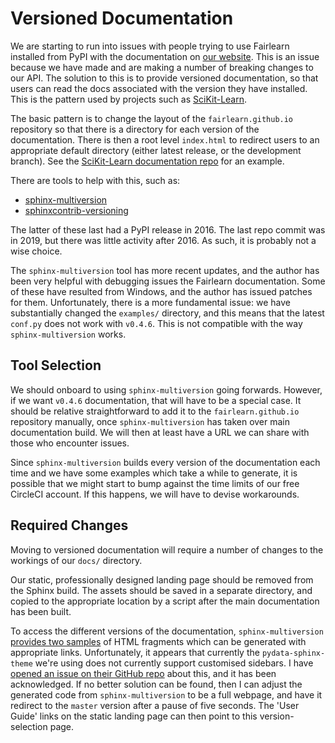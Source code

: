 # Versioned Documentation

We are starting to run into issues with people trying to use Fairlearn installed from PyPI with the documentation on [our website](https://fairlearn.github.io/).
This is an issue because we have made and are making a number of breaking changes to our API.
The solution to this is to provide versioned documentation, so that users can read the docs associated with the version they have installed.
This is the pattern used by projects such as [SciKit-Learn](https://scikit-learn.org).

The basic pattern is to change the layout of the `fairlearn.github.io` repository so that there is a directory for each version of the documentation.
There is then a root level `index.html` to redirect users to an appropriate default directory (either latest release, or the development branch).
See the [SciKit-Learn documentation repo](https://github.com/scikit-learn/scikit-learn.github.io) for an example.

There are tools to help with this, such as:
- [sphinx-multiversion](https://pypi.org/project/sphinx-multiversion/)
- [sphinxcontrib-versioning](https://pypi.org/project/sphinxcontrib-versioning/)

The latter of these last had a PyPI release in 2016. The last repo commit was in 2019, but there was little activity after 2016.
As such, it is probably not a wise choice.

The `sphinx-multiversion` tool has more recent updates, and the author has been very helpful with debugging issues the Fairlearn documentation.
Some of these have resulted from Windows, and the author has issued patches for them.
Unfortunately, there is a more fundamental issue: we have substantially changed the `examples/` directory, and this means that the latest `conf.py` does not work with `v0.4.6`.
This is not compatible with the way `sphinx-multiversion` works.

## Tool Selection

We should onboard to using `sphinx-multiversion` going forwards.
However, if we want `v0.4.6` documentation, that will have to be a special case.
It should be relative straightforward to add it to the `fairlearn.github.io` repository manually, once `sphinx-multiversion` has taken over main documentation build.
We will then at least have a URL we can share with those who encounter issues.

Since `sphinx-multiversion` builds every version of the documentation each time and we have some examples which take a while to generate, it is possible that we might start to bump against the time limits of our free CircleCI account.
If this happens, we will have to devise workarounds.

## Required Changes

Moving to versioned documentation will require a number of changes to the workings of our `docs/` directory.

Our static, professionally designed landing page should be removed from the Sphinx build.
The assets should be saved in a separate directory, and copied to the appropriate location by a script after the main documentation has been built.

To access the different versions of the documentation, `sphinx-multiversion` [provides two samples](https://holzhaus.github.io/sphinx-multiversion/master/templates.html) of HTML fragments which can be generated with appropriate links.
Unfortunately, it appears that currently the `pydata-sphinx-theme` we're using does not currently support customised sidebars.
I have [opened an issue on their GitHub repo](https://github.com/pandas-dev/pydata-sphinx-theme/issues/234) about this, and it has been acknowledged.
If no better solution can be found, then I can adjust the generated code from `sphinx-multiversion` to be a full webpage, and have it redirect to the `master` version after a pause of five seconds.
The 'User Guide' links on the static landing page can then point to this version-selection page.
